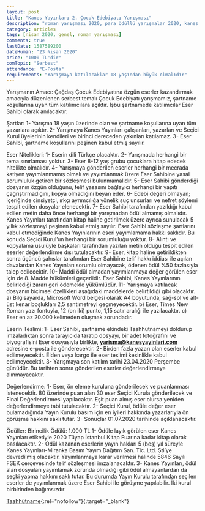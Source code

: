 ```yaml
---
layout: post
title: "Kanes Yayınları 2. Çocuk Edebiyatı Yarışması"
description: "roman yarışması 2020, para ödüllü yarışmalar 2020, kanes yayınları"
category: articles
tags: [nisan 2020, genel, roman yarışması]
comments: true
lastDate: 1587589200
dateHuman: "23 Nisan 2020"
price: "1000 TL'dir"
comTopic: "Serbest"
attendance: "E-Posta"
requirements: "Yarışmaya katılacaklar 18 yaşından büyük olmalıdır"
---
```


Yarışmanın Amacı:
Çağdaş Çocuk Edebiyatına özgün eserler kazandırmak amacıyla düzenlenen serbest temalı Çocuk Edebiyatı yarışmamız, şartname koşullarına uyan tüm katılımcılara açıktır. İşbu şartnamede katılımcılar Eser Sahibi olarak anılacaktır.

Şartlar:
1- Yarışma 18 yaşın üzerinde olan ve şartname koşullarına uyan tüm yazarlara açıktır.
2- Yarışmaya Kanes Yayınları çalışanları, yazarları ve Seçici Kurul üyelerinin kendileri ve birinci dereceden yakınları katılamaz.
3- Eser Sahibi, şartname koşullarını peşinen kabul etmiş sayılır.

Eser Nitelikleri:
1- Eserin dili Türkçe olacaktır.
2- Yarışmada herhangi bir tema sınırlaması yoktur.
3- Eser 8-12 yaş grubu çocuklara hitap edecek nitelikte olmalıdır.
4- Yarışmaya gönderilen eserler herhangi bir mecrada katiyen yayımlanmamış olmalı ve yayımlanmak üzere Eser Sahibine yasal sorumluluk getiren bir sözleşmesi bulunmamalıdır.
5- Eser Sahibi gönderdiği dosyanın özgün olduğunu, telif yasasını bağlayıcı herhangi bir yapıtı çağrıştırmadığını, kopya olmadığını beyan eder.
6- Edebi değeri olmayan; içeriğinde cinsiyetçi, ırkçı ayrımcılığa yönelik suç unsurları ve nefret söylemi tespit edilen dosyalar elenecektir.
7- Eser Sahibi tarafından yazıldığı kabul edilen metin daha önce herhangi bir yarışmadan ödül almamış olmalıdır. Kanes Yayınları tarafından kitap haline getirilmek üzere ayrıca sunulacak 5 yıllık sözleşmeyi peşinen kabul etmiş sayılır. Eser Sahibi sözleşme şartlarını kabul etmediğinde Kanes Yayınlarının eseri yayımlamama hakkı saklıdır. Bu konuda Seçici Kurul’un herhangi bir sorumluluğu yoktur.
8- Alıntı ve kopyalama usulüyle başkaları tarafından yazılan metin olduğu tespit edilen eserler değerlendirme dışı tutulacaktır.
9- Eser, kitap haline getirildikten sonra üçüncü şahıslar tarafından Eser Sahibine telif hakkı iddiası ile açılan davalardan Kanes Yayınları sorumlu olmayacak, ödenen ödül %50 fazlasıyla talep edilecektir.
10- Maddi ödül almadan yayımlanmaya değer görülen eser için de 8. Madde hükümleri geçerlidir. Eser Sahibi, Kanes Yayınlarının belirlediği zararı geri ödemekle yükümlüdür.
11- Yarışmaya katılacak dosyanın biçimsel özellikleri aşağıdaki maddelerde belirtildiği gibi olacaktır.
    a) Bilgisayarda, Microsoft Word belgesi olarak A4 boyutunda, sağ-sol ve alt-üst kenar boşlukları 2,5 santimetreyi geçmeyecektir.
    b) Eser, Times New Roman yazı fontuyla, 12 (on iki) punto, 1,15 satır aralığı ile yazılacaktır.
    c) Eser en az 20.000 kelimeden oluşmak zorundadır.

Eserin Teslimi:
1- Eser Sahibi, şartname ekindeki Taahhütnameyi doldurup imzaladıktan sonra tarayıcıda taratıp dosyayı, bir adet fotoğrafını ve biyografisini Eser dosyasıyla birlikte, **yarisma@kanesyayinlari.com** adresine e-posta ile gönderecektir.
2- Birden fazla yazarı olan eserler kabul edilmeyecektir. Elden veya kargo ile eser teslimi kesinlikle kabul edilmeyecektir.
3- Yarışmaya son katılım tarihi 23.04.2020 Perşembe günüdür. Bu tarihten sonra gönderilen eserler değerlendirmeye alınmayacaktır.

Değerlendirme:
1- Eser, ön eleme kuruluna gönderilecek ve puanlanması istenecektir. 80 üzerinde puan alan 30 eser Seçici Kurula gönderilecek ve Final Değerlendirmesi yapılacaktır. Eşit puan almış eser olursa yeniden değerlendirmeye tabi tutulacaktır.
2- Seçici Kurul, ödüle değer eser bulamadığında Yayın Kurulu basım için en iyileri hakkında yazarlarıyla ön görüşme hakkını saklı tutar.
3- Sonuçlar 01.07.2020 tarihinde açıklanacaktır.

Ödüller:
Birincilik Ödülü: 1.000 TL
1- Ödüle layık görülen eser Kanes Yayınları etiketiyle 2020 Tüyap İstanbul Kitap Fuarına kadar kitap olarak basılacaktır.
2- Ödül kazanan eserlerin yayın hakları 5 (beş) yıl süreyle Kanes Yayınları-Miranka Basım Yayım Dağıtım San. Tic. Ltd. Şti’ye devredilmiş olacaktır. Yayımlanmaya karar verilmesi halinde 5846 Sayılı FSEK çerçevesinde telif sözleşmesi imzalanacaktır.
3- Kanes Yayınları, ödül alan dosyaları yayımlamak zorunda olmadığı gibi ödül almayanlardan da seçki yapma hakkını saklı tutar. Bu durumda Yayın Kurulu tarafından seçilen eserler de yayımlanmak üzere Eser Sahibi ile görüşme yapılabilir. İki kurul birbirinden bağımsızdır

[Taahhütname](https://firebasestorage.googleapis.com/v0/b/edebiyat-yarismalari.appspot.com/o/kanes-yayinlari-cocuk-edebiyati-taahh%C3%BCtname.pdf?alt=media&token=5f01c632-02ab-445d-b158-ae5be92f329a){:rel="nofollow"}{:target="_blank"}
